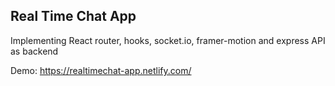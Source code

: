 ## Real Time Chat App

Implementing React router, hooks, socket.io, framer-motion and express API as backend

Demo: https://realtimechat-app.netlify.com/